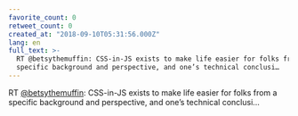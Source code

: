 ```yaml
---
favorite_count: 0
retweet_count: 0
created_at: "2018-09-10T05:31:56.000Z"
lang: en
full_text: >-
  RT @betsythemuffin: CSS-in-JS exists to make life easier for folks from a
  specific background and perspective, and one’s technical conclusi…
---
```


RT [@betsythemuffin](https://twitter.com/betsythemuffin): CSS-in-JS exists to
make life easier for folks from a specific background and perspective, and one’s
technical conclusi…
